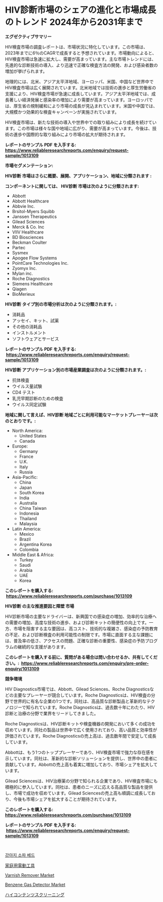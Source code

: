 <p><h1>HIV診断市場のシェアの進化と市場成長のトレンド 2024年から2031年まで</h1></p><p><strong>エグゼクティブサマリー</strong></p>
<p><p>HIV検査市場の調査レポートは、市場状況に特化しています。この市場は、2023年までに6％のCAGRで成長すると予想されています。市場動向によると、HIV検査市場は急速に拡大し、需要が高まっています。主な市場トレンドには、先進的な診断技術の導入、より迅速で正確な検査方法の開発、および感染者数の増加が挙げられます。</p><p>地理的には、北米、アジア太平洋地域、ヨーロッパ、米国、中国など世界中でHIV検査市場は広く展開されています。北米地域では技術の進歩と厚生労働省の支援により、HIV検査市場が急速に成長しています。アジア太平洋地域では、成長著しい経済発展と感染率の増加により需要が高まっています。ヨーロッパでは、厚生省の規制緩和により市場の成長が見込まれています。米国や中国では、大規模かつ効果的な検査キャンペーンが実施されています。</p><p>HIV検査市場は、新たな技術の導入や世界中での取り組みにより成長を続けています。この市場は様々な国や地域に広がり、需要が高まっています。今後は、技術の進歩や国際的な取り組みにより市場の拡大が期待されます。</p></p>
<p><strong>レポートのサンプル PDF を入手する: <a href="https://www.reliableresearchreports.com/enquiry/request-sample/1013109">https://www.reliableresearchreports.com/enquiry/request-sample/1013109</a></strong></p>
<p><strong>市場セグメンテーション:</strong></p>
<p><strong> HIV診断 市場はさらに概要、展開、アプリケーション、地域に分類されます :</strong></p>
<p><strong>コンポーネントに関しては、 HIV診断 市場は次のように分類されます: &nbsp;</strong></p>
<p><ul><li>Abbott</li><li>Abbott Healthcare</li><li>Abbvie Inc.</li><li>Brsitol-Myers Squibb</li><li>Janssen Therapeutics</li><li>Gilead Sciences</li><li>Merck & Co. Inc</li><li>VIIV Healthcare</li><li>BD Biosciences</li><li>Beckman Coulter</li><li>Partec</li><li>Sysmex</li><li>Apogee Flow Systems</li><li>PointCare Technologies Inc.</li><li>Zyomyx Inc.</li><li>Mylan inc.</li><li>Roche Diagnostics</li><li>Siemens Healthcare</li><li>Qiagen</li><li>BioMerieux</li></ul></p>
<p><strong> HIV診断 タイプ別の市場分析は次のように分類されます。:</strong></p>
<p><ul><li>消耗品</li><li>アッセイ、キット、試薬</li><li>その他の消耗品</li><li>インストルメント</li><li>ソフトウェアとサービス</li></ul></p>
<p><strong>レポートのサンプル PDF を入手する: &nbsp;<a href="https://www.reliableresearchreports.com/enquiry/request-sample/1013109">https://www.reliableresearchreports.com/enquiry/request-sample/1013109</a></strong></p>
<p><strong> HIV診断 アプリケーション別の市場産業調査は次のように分類されます。:</strong></p>
<p><ul><li>抗体検査</li><li>ウイルス量試験</li><li>CD4 テスト</li><li>乳児早期診断のための検査</li><li>ウイルス同定試験</li></ul></p>
<p><strong>地域に関して言えば、HIV診断 地域ごとに利用可能なマーケットプレーヤーは次のとおりです。:</strong></p>
<p><ul>
    <li>
        North America:
        <ul>
            <li>United States</li>
            <li>Canada</li>
        </ul>
    </li>
    <li>
        Europe:
        <ul>
            <li>Germany</li>
            <li>France</li>
            <li>U.K.</li>
            <li>Italy</li>
            <li>Russia</li>
        </ul>
    </li>
    <li>
        Asia-Pacific:
        <ul>
            <li>China</li>
            <li>Japan</li>
            <li>South Korea</li>
            <li>India</li>
            <li>Australia</li>
            <li>China Taiwan</li>
            <li>Indonesia</li>
            <li>Thailand</li>
            <li>Malaysia</li>
        </ul>
    </li>
    <li>
        Latin America:
        <ul>
            <li>Mexico</li>
            <li>Brazil</li>
            <li>Argentina Korea</li>
            <li>Colombia</li>
        </ul>
    </li>
    <li>
        Middle East & Africa:
        <ul>
            <li>Turkey</li>
            <li>Saudi</li>
            <li>Arabia</li>
            <li>UAE</li>
            <li>Korea</li>
        </ul>
    </li>
    </ul></p>
<p><strong>このレポートを購入する: &nbsp;<a href="https://www.reliableresearchreports.com/purchase/1013109">https://www.reliableresearchreports.com/purchase/1013109</a></strong></p>
<p><strong>HIV診断 の主な推進要因と障壁 市場</strong></p>
<p><p>HIV診断市場の主要なドライバーは、新興国での感染症の増加、効率的な治療への需要の増加、高度な技術の進歩、および診断キットの簡便性の向上です。一方、市場を阻害する主な要因は、高コスト、技術的な複雑さ、感染症の予防教育の不足、および診断検査の利用可能性の制限です。市場に直面する主な課題には、普及率の低さ、アクセスの問題、正確な診断の重要性、感染症の予防プログラムの継続的な支援があります。</p></p>
<p><strong>このレポートを購入する前に、質問がある場合は問い合わせるか、共有してください。:&nbsp; <a href="https://www.reliableresearchreports.com/enquiry/pre-order-enquiry/1013109">https://www.reliableresearchreports.com/enquiry/pre-order-enquiry/1013109</a></strong></p>
<p><strong>競争環境</strong></p>
<p><p>HIV Diagnostics市場では、Abbott、Gilead Sciences、Roche Diagnosticsなどの主要なプレーヤーが競合しています。Roche Diagnosticsは、HIV検査の分野で世界的に有名な企業の1つです。同社は、高品質な診断製品と革新的なテクノロジーで知られています。Roche Diagnosticsは、過去数十年にわたり、HIV診断と治療の分野で業界をリードしてきました。</p><p>Roche Diagnosticsは、HIV診断キットや検査機器の開発において多くの成功を収めています。同社の製品は世界中で広く使用されており、高い品質と効率性が評価されています。Roche Diagnosticsの売上高は、過去数年間で安定して成長しています。</p><p>Abbottは、もう1つのトッププレーヤーであり、HIV検査市場で強力な存在感を示しています。同社は、革新的な診断ソリューションを提供し、世界中の患者に貢献しています。Abbottの売上高も着実に増加しており、市場シェアを拡大しています。</p><p>Gilead Sciencesは、HIV治療薬の分野で知られる企業であり、HIV検査市場にも積極的に参入しています。同社は、患者のニーズに応える高品質な製品を提供し、市場で成功を収めています。Gilead Sciencesの売上高も順調に成長しており、今後も市場シェアを拡大することが期待されています。</p></p>
<p><strong>このレポートを購入する: &nbsp; <a href="https://www.reliableresearchreports.com/purchase/1013109">https://www.reliableresearchreports.com/purchase/1013109</a></strong></p>
<p><strong>レポートのサンプル PDF を入手する: &nbsp;<a href="https://www.reliableresearchreports.com/enquiry/request-sample/1013109">https://www.reliableresearchreports.com/enquiry/request-sample/1013109</a></strong><strong></strong></p>
<p>&nbsp;</p>
<p><p><a href="https://medium.com/@joeyjohns20/%EA%B0%9C%EC%9A%A9-%EC%86%8C%ED%8C%8C-%EB%B2%A0%EB%93%9C-%EC%8B%9C%EC%9E%A5-%EB%B6%84%EC%84%9D-%EA%B8%80%EB%A1%9C%EB%B2%8C-%EC%82%B0%EC%97%85-%EC%A0%84%EB%A7%9D-%EB%B0%8F-%EC%98%88%EC%B8%A1-2024%EB%85%84%EB%B6%80%ED%84%B0-2031%EB%85%84-405d7312b0a5">강아지 소파 베드</a></p><p><a href="https://medium.com/@camron674/%E5%AE%B6%E5%BA%AD%E7%94%A8%E9%9B%BB%E5%8B%95%E5%B7%A5%E5%85%B7%E5%B8%82%E5%A0%B4%E5%B1%95%E6%9C%9B-%E6%A5%AD%E7%95%8C%E6%A6%82%E8%A6%81%E3%81%A8%E4%BA%88%E6%B8%AC-2024%E5%B9%B4%E3%81%8B%E3%82%892031%E5%B9%B4-b48402ba9c6f">家庭用電動工具</a></p><p><a href="https://boundless-drawbridge-702.notion.site/Varnish-Remover-Market-Research-Report-Forecasted-for-Period-from-2024-2031-by-Market-Type-Marke-2ed29a1c85334668b8be00c197b9d79e">Varnish Remover Market</a></p><p><a href="https://github.com/bmorecock/Market-Research-Report-List-2/blob/main/benzene-gas-detector-market.md">Benzene Gas Detector Market</a></p><p><a href="https://github.com/cnnriuez22368/Market-Research-Report-List-1/blob/main/489737911628.md">ハイコンテンツスクリーニング</a></p></p>